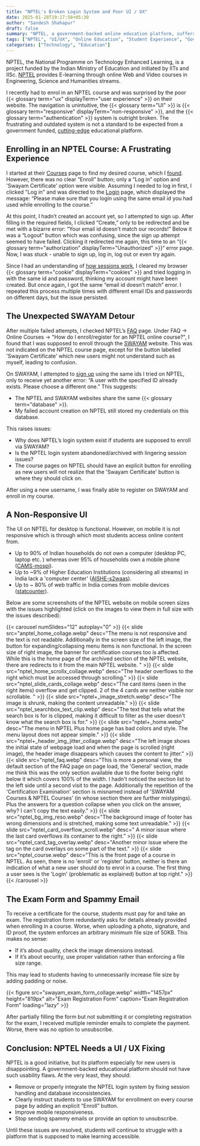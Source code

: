 ```yaml
---
title: "NPTEL's Broken Login System and Poor UI / UX"
date: 2025-01-28T19:17:58+05:30
author: "Sandesh Shahapur"
draft: false
summary: "NPTEL, a government-backed online education platform, suffers from a confusing login system, poor UI, and a frustrating course enrollment process. This article highlights the issues faced by students, from a broken authentication system to a non-responsive interface, and calls for much-needed improvements."
tags: ["NPTEL", "UI/UX", "Online Education", "Student Experience", "Government Websites"]
categories: ["Technology", "Education"]
---
```


NPTEL, the National Programme on Technology Enhanced Learning, is a project funded by the Indian Ministry of Education and initiated by IITs and IISc. [NPTEL](https://nptel.ac.in/) provides E-learning through online Web and Video courses in Engineering, Science and Humanities streams.

I recently had to enrol in an NPTEL course and was surprised by the poor {{< glossary term="ux" displayTerm="user experience" >}} on their website. The navigation is unintuitive, the {{< glossary term="UI" >}} is {{< glossary term="responsive" displayTerm="non-responsive" >}}, and the {{< glossary term="authentication" >}} system is outright broken. The frustrating and outdated system is not a standard to be expected from a government funded, [cutting-edge](https://web.archive.org/web/20240505163215/https://stories.nptel.ac.in/index.php/about/) educational platform.

## Enrolling in an NPTEL Course: A Frustrating Experience

I started at their [Courses](https://nptel.ac.in/courses/) page to find my desired course, which I [found](https://nptel.ac.in/courses/106106179). However, there was no clear “Enroll” button; only a “Log in” option and 'Swayam Certificate' option were visible. Assuming I needed to log in first, I clicked "Log in" and was directed to the [Login](https://archive.nptel.ac.in/noc/B2C/) page, which displayed the message: “Please make sure that you login using the same email id you had used while enrolling to the course.”

At this point, I hadn’t created an account yet, so I attempted to sign up. After filling in the required fields, I clicked “Create,” only to be redirected and be met with a bizarre error: “Your email id doesn’t match our records!” Below it was a “Logout” button which was confusing, since the sign up attempt seemed to have failed. Clicking it redirected me again, this time to an “{{< glossary term="authorization" displayTerm="Unauthorized" >}}“ error page. Now, I was stuck - unable to sign up, log in, log out or even try again.

Since I had an understanding of [how sessions work](http://localhost:1313/blogs/what-are-browser-http-cookies/#why-are-cookies-used), I cleared my browser {{< glossary term="cookie" displayTerm="cookies" >}} and tried logging in with the same id and password, thinking my account might have been created. But once again, I got the same “email id doesn’t match” error. I repeated this process multiple times with different email IDs and passwords on different days, but the issue persisted.

## The Unexpected SWAYAM Detour

After multiple failed attempts, I checked NPTEL’s [FAQ](https://nptel.ac.in/faq/) page. Under FAQ -> Online Courses -> "How do I enroll/register for an NPTEL online course?", I found that I was supposed to enroll through the [SWAYAM](https://swayam.gov.in/NPTEL) website. This was not indicated on the NPTEL course page, except for the button labelled 'Swayam Certificate' which new users might not understand such as myself, leading to confusion.

On SWAYAM, I attempted to [sign up](https://swayam.gov.in/wso?redirect=/) using the same ids I tried on NPTEL, only to receive yet another error: “A user with the specified ID already exists. Please choose a different one.” This suggests:

- The NPTEL and SWAYAM websites share the same {{< glossary term="database" >}}.
- My failed account creation on NPTEL still stored my credentials on this database.

This raises issues:

- Why does NPTEL’s login system exist if students are supposed to enroll via SWAYAM?
- Is the NPTEL login system abandoned/archived with lingering session issues?
- The course pages on NPTEL should have an explicit button for enrolling as new users will not realize that the 'Swayam Certificate' button is where they should click on.

After using a new username, I was finally able to register on SWAYAM and enroll in my course.

## A Non-Responsive UI

The UI on NPTEL for desktop is functional. However, on mobile it is not responsive which is through which most students access online content from.

- Up to 90% of Indian households do not own a computer (desktop PC, laptop etc. ) whereas over 95% of households own a mobile phone ([CAMS-mospi](https://www.mospi.gov.in/sites/default/files/publication_reports/CAMS%20Report_October_N.pdf)).
- Up to ~9% of Higher Education Institutions (considering all streams) in India lack a 'computer center' ([AISHE-s2waas](https://cdnbbsr.s3waas.gov.in/s392049debbe566ca5782a3045cf300a3c/uploads/2024/02/20240719952688509.pdf)).
- Up to ~ 80% of web traffic in India comes from mobile devices ([statcounter](https://gs.statcounter.com/platform-market-share/desktop-mobile-tablet/india/#monthly-202001-202501-bar)).

Below are some screenshots of the NPTEL website on mobile screen sizes with the issues highlighted (click on the images to view them in full size with the issues described):

{{< carousel numSlides="12" autoplay="0" >}}
    {{< slide
        src="anptel_home_collage.webp"
        desc="The menu is not responsive and the text is not readable. Additionally in the screen size of the left image, the button for expanding/collapsing menu items is non functional. In the screen size of right image, the banner for certification courses too is affected. While this is the home page of the archived section of the NPTEL website, there are redirects to it from the main NPTEL website. "
    >}}
    {{< slide
        src="nptel_home_scrollx_collage.webp"
        desc="The header overflows to the right which must be accessed through scrolling."
    >}}
    {{< slide
        src="nptel_slide_cards_collage.webp"
        desc="The card items (seen in the right items) overflow and get clipped. 2 of the 4 cards are neither visible nor scrollable. "
    >}}
    {{< slide
        src="nptel+_image_stretch.webp"
        desc="The image is shrunk, making the content unreadable."
    >}}
    {{< slide
        src="nptel_searchbox_text_clip.webp"
        desc="The text that tells what the search box is for is clipped, making it difficult to filter as the user doesn't know what the search box is for."
    >}}
    {{< slide
        src="nptel+_home.webp"
        desc="The menu in NPTEL Plus home page has bad colors and style. The menu layout does not appear simple."
    >}}
    {{< slide
        src="nptel+_header_img_jitter_collage.webp"
        desc="The left image shows the initial state of webpage load and when the page is scrolled (right image), the header image disappears which causes the content to jitter."
    >}}
    {{< slide
        src="nptel_faq.webp"
        desc="This is more a personal view, the default section of the FAQ page on page load, the 'General' section, made me think this was the only section available due to the footer being right below it which covers 100% of the width. I hadn't noticed the section list to the left side until a second visit to the page. Additionally the repetition of the 'Certification Examination' section is misnamed instead of 'SWAYAM Courses & NPTEL Courses' (in whose section there are further mistypings). Plus the answers for a question collapse when you click on the answer, why? I can't copy the text easily."
    >}}
    {{< slide
        src="nptel_bg_img_reso.webp"
        desc="The background image of footer has wrong dimensions and is stretched, making some text unreadable."
    >}}
    {{< slide
        src="nptel_card_overflow_scroll.webp"
        desc=" A minor issue where the last card overflows its container to the right."
    >}}
    {{< slide
        src="nptel_card_tag_overlay.webp"
        desc="Another minor issue where the tag on the card overlays on some part of the text."
    >}}
    {{< slide
        src="nptel_course.webp"
        desc="This is the front page of a course in NPTEL. As seen, there is no 'enroll' or 'register' button, neither is there an indication of what a new user should do to enrol in a course. The first thing a user sees is the 'Login' (problematic as explained) button at top right."
    >}}
{{< /carousel >}}

## The Exam Form and Spammy Email

To receive a certificate for the course, students must pay for and take an exam. The registration form redundantly asks for details already provided when enrolling in a course. Worse, when uploading a photo, signature, and ID proof, the system enforces an arbitrary minimum file size of 50KB. This makes no sense:

- If it’s about quality, check the image dimensions instead.
- If it’s about security, use proper validation rather than enforcing a file size range.

This may lead to students having to unnecessarily increase file size by adding padding or noise.

{{< figure src="swayam_exam_form_collage.webp" width="1457px" height="819px" alt="Exam Registration Form" caption="Exam Registration Form" loading="lazy" >}}

After partially filling the form but not submitting it or completing registration for the exam, I received multiple reminder emails to complete the payment. Worse, there was no option to unsubscribe.

## Conclusion: NPTEL Needs a UI / UX Fixing

NPTEL is a good initiative, but its platform especially for new users is disappointing. A government-backed educational platform should not have such usability flaws. At the very least, they should:

- Remove or properly integrate the NPTEL login system by fixing session handling and database inconsistencies.
- Clearly instruct students to use SWAYAM for enrollment on every course page by adding an explicit “Enroll” button.
- Improve mobile responsiveness.
- Stop sending spammy emails or provide an option to unsubscribe.

Until these issues are resolved, students will continue to struggle with a platform that is supposed to make learning accessible.
